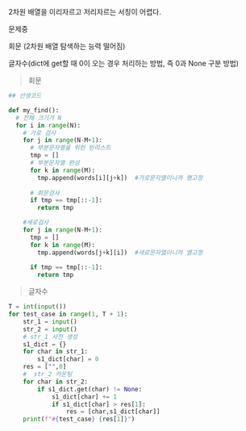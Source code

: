 2차원 배열을 이리자르고 저리자르는 서칭이 어렵다.



문제중

회문 (2차원 배열 탐색하는 능력 떨어짐)

글자수(dict에 get할 때 0이 오는 경우 처리하는 방법, 즉 0과 None 구분 방법)

> 회문

```python
## 선생코드

def my_find():
  # 전체 크기가 N
  for i in range(N):
    # 가로 검사
    for j in range(N-M+1):
      # 부분문자열을 위한 빈리스트
      tmp = []
      # 부분문자열 완성
      for k in range(M):
        tmp.append(words[i][j+k])  #가로문자열이니까 행고정
      
      # 회문검사
      if tmp == tmp[::-1]:
        return tmp

    #세로검사
    for j in range(N-M+1):
      tmp = []
      for k in range(M):
        tmp.append(words[j+k][i])  #세로문자열이니까 열고정
      
      if tmp == tmp[::-1]:
        return tmp
```





> 글자수

```python
T = int(input())
for test_case in range(1, T + 1):
    str_1 = input()
    str_2 = input()
    # str_1 사전 생성
    s1_dict = {}
    for char in str_1:
        s1_dict[char] = 0
    res = ["",0]
    #  str_2 카운팅
    for char in str_2:
        if s1_dict.get(char) != None:
            s1_dict[char] += 1
            if s1_dict[char] > res[1]:
                res = [char,s1_dict[char]]
    print(f"#{test_case} {res[1]}")
```


